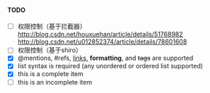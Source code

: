 #### TODO

- [ ] 权限控制（基于拦截器）
http://blog.csdn.net/houxuehan/article/details/51768982
http://blog.csdn.net/u012852374/article/details/78601608
- [ ] 权限控制（基于shiro）
- [x] @mentions, #refs, [links](), **formatting**, and <del>tags</del> are supported
- [x] list syntax is required (any unordered or ordered list supported)
- [x] this is a complete item
- [ ] this is an incomplete item